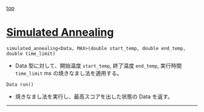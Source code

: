 [top](../README.md)

# [Simulated Annealing](./name.cpp)

`simulated_annealing<Data, MAX>(double start_temp, double end_temp, double time_limit)`
- Data 型に対して、開始温度 `start_temp`, 終了温度 `end_temp`, 実行時間 `time_limit` ms の焼きなまし法を適用する。

`Data run()`
- 焼きなまし法を実行し、最高スコアを出した状態の Data を返す。

---

```cpp
```